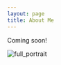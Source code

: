 ```yaml
---
layout: page
title: About Me
---
```


Coming soon!

![full_portrait](../assets/img/full_portrait.jpg)
